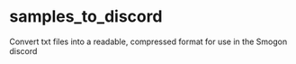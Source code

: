 # samples_to_discord
Convert txt files into a readable, compressed format for use in the Smogon discord
